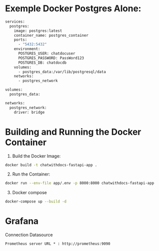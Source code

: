# Exemple Docker Postgres Alone:
```bash
services:
  postgres:
    image: postgres:latest
    container_name: postgres_container
    ports:
      - "5432:5432"
    environment:
      POSTGRES_USER: chatdocuser
      POSTGRES_PASSWORD: PassWord123
      POSTGRES_DB: chatdocdb
    volumes:
      - postgres_data:/var/lib/postgresql/data
    networks:
      - postgres_network

volumes:
  postgres_data:

networks:
  postgres_network:
    driver: bridge
```

# Building and Running the Docker Container
1. Build the Docker Image:
```bash
docker build -t chatwithdocs-fastapi-app .
```

2. Run the Container:
```bash
docker run --env-file app/.env -p 8000:8000 chatwithdocs-fastapi-app
```

3. Docker compose
```bash
docker-compose up --build -d
````

# Grafana
Connection Datasource
```
Prometheus server URL * : http://prometheus:9090
```


